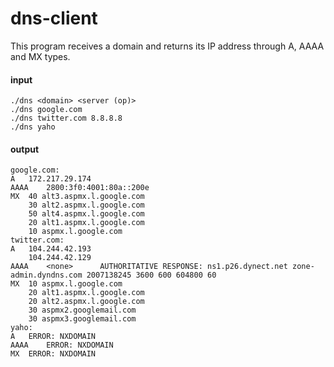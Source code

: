 # dns-client
This program receives a domain and returns its IP address through A, AAAA and MX types.

#### input
```
./dns <domain> <server (op)>
./dns google.com
./dns twitter.com 8.8.8.8
./dns yaho
```
#### output
```
google.com:
A	172.217.29.174
AAAA	2800:3f0:4001:80a::200e
MX	40 alt3.aspmx.l.google.com
	30 alt2.aspmx.l.google.com
	50 alt4.aspmx.l.google.com
	20 alt1.aspmx.l.google.com
	10 aspmx.l.google.com
twitter.com:
A	104.244.42.193
	104.244.42.129
AAAA	<none>   	AUTHORITATIVE RESPONSE: ns1.p26.dynect.net zone-admin.dyndns.com 2007138245 3600 600 604800 60
MX	10 aspmx.l.google.com
	20 alt1.aspmx.l.google.com
	20 alt2.aspmx.l.google.com
	30 aspmx2.googlemail.com
	30 aspmx3.googlemail.com
yaho:
A	ERROR: NXDOMAIN
AAAA	ERROR: NXDOMAIN
MX	ERROR: NXDOMAIN
```
